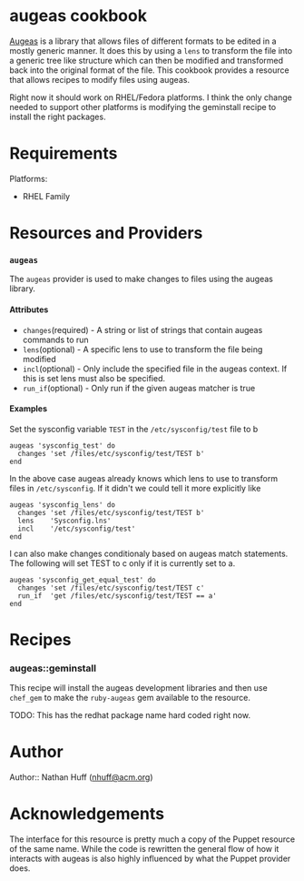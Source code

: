 # augeas cookbook

[Augeas](http://augeas.net/) is a library that allows files of different formats to be
edited in a mostly generic manner.  It does this by using a `lens` to transform the file
into a generic tree like structure which can then be modified and transformed back into
the original format of the file.  This cookbook provides a resource that allows recipes to
modify files using augeas.

Right now it should work on RHEL/Fedora platforms.  I think the only change needed to support other platforms is modifying the geminstall recipe to install the right packages.

# Requirements

Platforms:

* RHEL Family

# Resources and Providers
### `augeas`

The `augeas` provider is used to make changes to files using the augeas library.

#### Attributes
* `changes`(required) - A string or list of strings that contain augeas commands to run
* `lens`(optional) - A specific lens to use to transform the file being modified
* `incl`(optional) - Only include the specified file in the augeas context. If this is set lens must also be specified.
* `run_if`(optional) - Only run if the given augeas matcher is true

#### Examples

Set the sysconfig variable `TEST` in the `/etc/sysconfig/test` file to b
```
augeas 'sysconfig_test' do
  changes 'set /files/etc/sysconfig/test/TEST b'
end
```

In the above case augeas already knows which lens to use to transform files
in `/etc/sysconfig`. If it didn't we could tell it more explicitly like

```
augeas 'sysconfig_lens' do
  changes 'set /files/etc/sysconfig/test/TEST b'
  lens    'Sysconfig.lns'
  incl    '/etc/sysconfig/test'
end
```

I can also make changes conditionaly based on augeas match statements.  The following will set TEST to c only if it is currently set to a.

```
augeas 'sysconfig_get_equal_test' do
  changes 'set /files/etc/sysconfig/test/TEST c'
  run_if  'get /files/etc/sysconfig/test/TEST == a'
end
```

# Recipes

### augeas::geminstall

This recipe will install the augeas development libraries and then use `chef_gem` to
make the `ruby-augeas` gem available to the resource.

TODO: This has the redhat package name hard coded right now.

# Author

Author:: Nathan Huff (nhuff@acm.org)

# Acknowledgements

The interface for this resource is pretty much a copy of the Puppet resource of the same
name.  While the code is rewritten the general flow of how it interacts with augeas is
also highly influenced by what the Puppet provider does.
